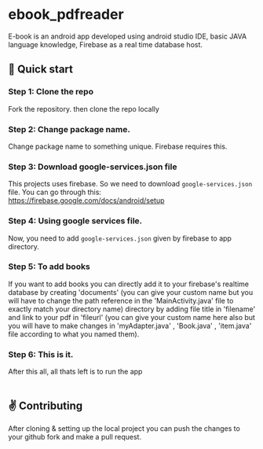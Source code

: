 # ebook_pdfreader
E-book is an android app developed using android studio IDE, basic JAVA language knowledge, Firebase as a real time database host.

## :rocket: Quick start

### Step 1: Clone the repo
Fork the repository. then clone the repo locally

### Step 2: Change package name.
Change package name to something unique. Firebase requires this.

### Step 3: Download google-services.json file
This projects uses firebase. So we need to download `google-services.json` file.
You can go through this: https://firebase.google.com/docs/android/setup

### Step 4: Using google services file.
Now, you need to add `google-services.json` given by firebase to app directory.

### Step 5: To add books
If you want to add books you can directly add it to your firebase's realtime database by creating 'documents' (you can give your custom name but you will have to change the path reference in the 'MainActivity.java' file to exactly match your directory name) directory by adding file title in 'filename' and link to your pdf in 'fileurl' (you can give your custom name here also but you will have to make changes in 'myAdapter.java' , 'Book.java' , 'item.java' file according to what you named them).

### Step 6: This is it.
After this all, all thats left is to run the app
</br></br>
## :v: Contributing
After cloning & setting up the local project you can push the changes to your github fork and make a pull request.
